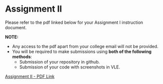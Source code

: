 # Assignment II
Please refer to the pdf linked below for your Assignment I instruction document.

**NOTE:** 
- Any access to the pdf apart from your college email will not be provided.
- You will be required to make submissions using **both of the following methods**:
  - Submission of your repository in github.
  - Submission of your code with screenshots in VLE.

[Assignment II - PDF Link](https://drive.google.com/file/d/1YKtpuoiZmf6l_Jp0bqlE-GMcHZV23b6b/view?usp=sharing)
